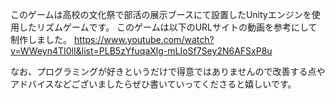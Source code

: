 このゲームは高校の文化祭で部活の展示ブースにて設置したUnityエンジンを使用したリズムゲームです。
このゲームは以下のURLサイトの動画を参考にして制作しました。
https://www.youtube.com/watch?v=WWeyn4TI0lI&list=PLB5zYfuqaXlg-mLIoSf7Sey2N6AFSxP8u

なお、プログラミングが好きというだけで得意ではありませんので改善する点やアドバイスなどございましたらぜひ書いていってくださると嬉しいです。
